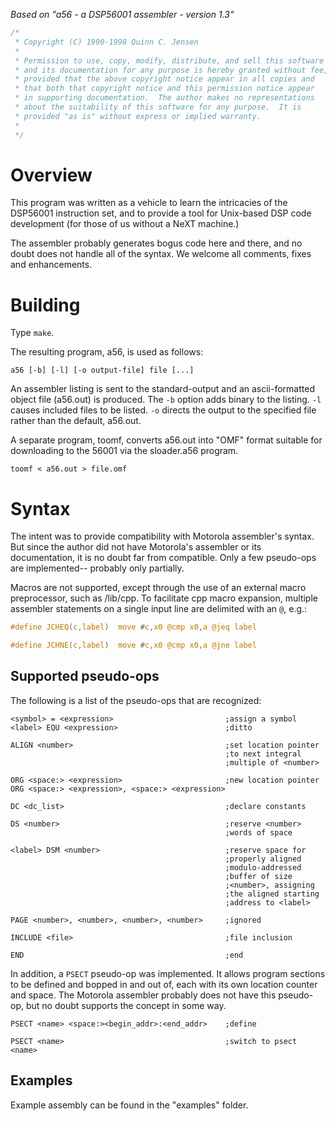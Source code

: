 
*Based on "a56 - a DSP56001 assembler - version 1.3"*

```C
/*
 * Copyright (C) 1990-1998 Quinn C. Jensen
 *
 * Permission to use, copy, modify, distribute, and sell this software
 * and its documentation for any purpose is hereby granted without fee,
 * provided that the above copyright notice appear in all copies and
 * that both that copyright notice and this permission notice appear
 * in supporting documentation.  The author makes no representations
 * about the suitability of this software for any purpose.  It is
 * provided "as is" without express or implied warranty.
 *
 */
```

# Overview

This program was written as a vehicle to learn the intricacies
of the DSP56001 instruction set, and to provide a tool for Unix-based
DSP code development (for those of us without a NeXT machine.)

The assembler probably generates bogus code here and there, and no doubt
does not handle all of the syntax.  We welcome all comments, fixes and 
enhancements.


# Building

Type `make`.

The resulting program, a56, is used as follows:

```
a56 [-b] [-l] [-o output-file] file [...]
```

An assembler listing is sent to the standard-output and an ascii-formatted
object file (a56.out) is produced.  The `-b` option adds binary to the listing.
`-l` causes included files to be listed.  `-o` directs the output to the
specified file rather than the default, a56.out.

A separate program, toomf, converts a56.out into "OMF" format suitable for 
downloading to the 56001 via the sloader.a56 program.

```
toomf < a56.out > file.omf
```


# Syntax

The intent was to provide compatibility with Motorola assembler's syntax.
But since the author did not have Motorola's assembler or its documentation,
it is no doubt far from compatible.  Only a few pseudo-ops are implemented--
probably only partially.

Macros are not supported, except through the use of an external macro
preprocessor, such as /lib/cpp.  To facilitate cpp macro expansion, multiple
assembler statements on a single input line are delimited with an `@`, e.g.:

```C
#define JCHEQ(c,label)	move #c,x0 @cmp x0,a @jeq label

#define JCHNE(c,label)	move #c,x0 @cmp x0,a @jne label
```


## Supported pseudo-ops

The following is a list of the pseudo-ops that are recognized:

```Assembly
<symbol> = <expression>                         ;assign a symbol
<label> EQU <expression>                        ;ditto

ALIGN <number>                                  ;set location pointer
                                                ;to next integral
                                                ;multiple of <number>

ORG <space:> <expression>                       ;new location pointer
ORG <space:> <expression>, <space:> <expression>

DC <dc_list>                                    ;declare constants

DS <number>                                     ;reserve <number>
                                                ;words of space

<label> DSM <number>                            ;reserve space for
                                                ;properly aligned
                                                ;modulo-addressed
                                                ;buffer of size
                                                ;<number>, assigning
                                                ;the aligned starting
                                                ;address to <label>

PAGE <number>, <number>, <number>, <number>     ;ignored

INCLUDE <file>                                  ;file inclusion

END                                             ;end
```

In addition, a `PSECT` pseudo-op was implemented.  It allows program sections
to be defined and bopped in and out of, each with its own location counter and
space.  The Motorola assembler probably does not have this pseudo-op, but no
doubt supports the concept in some way.

```Assembly
PSECT <name> <space:><begin_addr>:<end_addr>    ;define

PSECT <name>                                    ;switch to psect <name>
```

## Examples

Example assembly can be found in the "examples" folder.
